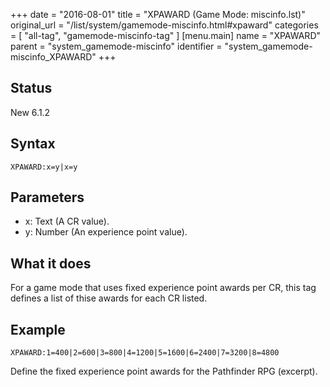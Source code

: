 +++
date = "2016-08-01"
title = "XPAWARD (Game Mode: miscinfo.lst)"
original_url = "/list/system/gamemode-miscinfo.html#xpaward"
categories = [ "all-tag", "gamemode-miscinfo-tag" ]
[menu.main]
    name = "XPAWARD"
    parent = "system_gamemode-miscinfo"
    identifier = "system_gamemode-miscinfo_XPAWARD"
+++

## Status

New 6.1.2

## Syntax

`XPAWARD:x=y|x=y`

## Parameters

-   x: Text (A CR value).
-   y: Number (An experience point value).



What it does
------------

For a game mode that uses fixed experience point awards per CR, this tag
defines a list of thise awards for each CR listed.

Example
-------

`XPAWARD:1=400|2=600|3=800|4=1200|5=1600|6=2400|7=3200|8=4800`

Define the fixed experience point awards for the Pathfinder RPG
(excerpt).

